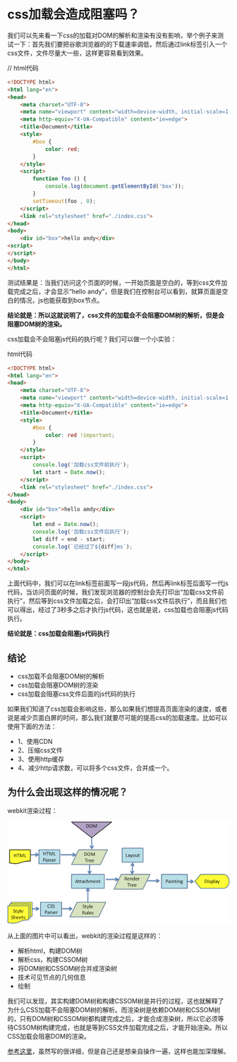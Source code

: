 # css加载会造成阻塞吗？
我们可以先来看一下css的加载对DOM的解析和渲染有没有影响，举个例子来测试一下：首先我们要把谷歌浏览器的的下载速率调低，然后通过link标签引入一个css文件，文件尽量大一些，这样更容易看到效果。

// html代码
```html
<!DOCTYPE html>
<html lang="en">
<head>
    <meta charset="UTF-8">
    <meta name="viewport" content="width=device-width, initial-scale=1.0">
    <meta http-equiv="X-UA-Compatible" content="ie=edge">
    <title>Document</title>
    <style>
        #box {
            color: red;
        }
    </style>
    <script>
        function foo () {
            console.log(document.getElementById('box'));
        }
        setTimeout(foo , 0);
    </script>
    <link rel="stylesheet" href="./index.css">
</head>
<body>
    <div id="box">hello andy</div>
<script>
</script>
</body>
</html>
```
测试结果是：当我们访问这个页面的时候，一开始页面是空白的，等到css文件加载完成之后，才会显示“hello andy”，但是我们在控制台可以看到，就算页面是空白的情况，js也能获取到box节点。


**结论就是：所以这就说明了，css文件的加载会不会阻塞DOM树的解析，但是会阻塞DOM树的渲染。**

css加载会不会阻塞js代码的执行呢？我们可以做一个小实验：

html代码
```html
<!DOCTYPE html>
<html lang="en">
<head>
    <meta charset="UTF-8">
    <meta name="viewport" content="width=device-width, initial-scale=1.0">
    <meta http-equiv="X-UA-Compatible" content="ie=edge">
    <title>Document</title>
    <style>
        #box {
            color: red !important;
        }
    </style>
    <script>
        console.log('加载css文件前执行');
        let start = Date.now();
    </script>
    <link rel="stylesheet" href="./index.css">
</head>
<body>
    <div id="box">hello amdy</div>
    <script>
        let end = Date.now();
        console.log('加载css文件后执行');
        let diff = end - start;
        console.log(`已经过了${diff}ms`);
    </script>
</body>
</html>
```
上面代码中，我们可以在link标签前面写一段js代码，然后再link标签后面写一代js代码，当访问页面的时候，我们发现浏览器的控制台会先打印出“加载css文件前执行”，然后等到css文件加载之后，会打印出“加载css文件后执行”，而且我们也可以得出，经过了3秒多之后才执行js代码，这也就是说，css加载也会阻塞js代码执行。

**结论就是：css加载会阻塞js代码执行**

## 结论
- css加载不会阻塞DOM树的解析
- css加载会阻塞DOM树的渲染
- css加载会阻塞css文件后面的js代码的执行

如果我们知道了css加载会影响这些，那么如果我们想提高页面渲染的速度，或者说是减少页面白屏的时间，那么我们就要尽可能的提高css的加载速度。比如可以使用下面的方法：
- 1、使用CDN
- 2、压缩css文件
- 3、使用http缓存
- 4、减少http请求数，可以将多个css文件，合并成一个。

## 为什么会出现这样的情况呢？
webkit渲染过程：

![image](https://github.com/andyChenAn/frontEnd/raw/master/images/react/26.png)

从上面的图片中可以看出，webkit的渲染过程是这样的：
- 解析html，构建DOM树
- 解析css，构建CSSOM树
- 将DOM树和CSSOM树合并成渲染树
- 技术可见节点的几何信息
- 绘制

我们可以发现，其实构建DOM树和构建CSSOM树是并行的过程，这也就解释了为什么CSS加载不会阻塞DOM树的解析。而渲染树是依赖DOM树和CSSOM树的，只有DOM树和CSSOM树都构建完成之后，才能合成渲染树，所以它必须等待CSSOM树构建完成，也就是等到CSS文件加载完成之后，才能开始渲染。所以CSS加载会阻塞DOM的渲染。

[参考这里](https://github.com/chenjigeng/blog/blob/master/css%E5%8A%A0%E8%BD%BD%E4%BC%9A%E9%80%A0%E6%88%90%E9%98%BB%E5%A1%9E%E5%90%97%EF%BC%9F.md)，虽然写的很详细，但是自己还是想亲自操作一遍，这样也能加深理解。